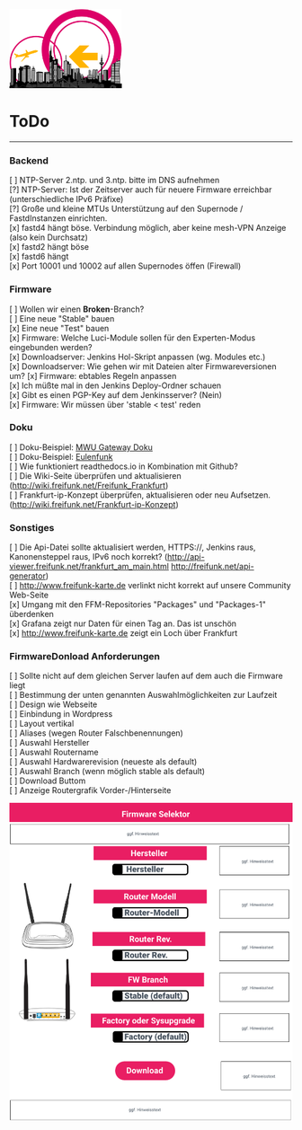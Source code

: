 ![Logo](https://raw.githubusercontent.com/oszilloskop/DiesUndDas/master/images/logo-ffm.png)  

# ToDo

---

### Backend

[ ] NTP-Server 2.ntp. und 3.ntp. bitte im DNS aufnehmen  
[?] NTP-Server: Ist der Zeitserver auch für neuere Firmware erreichbar (unterschiedliche IPv6 Präfixe)  
[?] Große und kleine MTUs Unterstützung auf den Supernode / FastdInstanzen einrichten.  
[x] fastd4 hängt böse. Verbindung möglich, aber keine mesh-VPN Anzeige (also kein Durchsatz)  
[x] fastd2 hängt böse  
[x] fastd6 hängt  
[x] Port 10001 und 10002 auf allen Supernodes öffen (Firewall)  

### Firmware 

[ ] Wollen wir einen **Broken**-Branch?  
[ ] Eine neue "Stable" bauen  
[x] Eine neue "Test" bauen  
[x] Firmware: Welche Luci-Module sollen für den Experten-Modus eingebunden werden?  
[x] Downloadserver: Jenkins Hol-Skript anpassen (wg. Modules etc.)  
[x] Downloadserver: Wie gehen wir mit Dateien alter Firmwareversionen um? 
[x] Firmware: ebtables Regeln anpassen  
[x] Ich müßte mal in den Jenkins Deploy-Ordner schauen  
[x] Gibt es einen PGP-Key auf dem Jenkinsserver? (Nein)  
[x] Firmware: Wir müssen über 'stable < test' reden  


### Doku

[ ] Doku-Beispiel: [MWU Gateway Doku](http://gluon-gateway-doku.readthedocs.io/de/latest/index.html)  
[ ] Doku-Beispiel: [Eulenfunk](http://eulenfunk.readthedocs.io/en/stable/)  
[ ] Wie funktioniert readthedocs.io in Kombination mit Github?  
[ ] Die Wiki-Seite überprüfen und aktualisieren (http://wiki.freifunk.net/Freifunk_Frankfurt)  
[ ] Frankfurt-ip-Konzept überprüfen, aktualisieren oder neu Aufsetzen. (http://wiki.freifunk.net/Frankfurt-ip-Konzept)  



### Sonstiges


[ ] Die Api-Datei sollte aktualisiert werden, HTTPS://, Jenkins raus, Kanonensteppel raus, IPv6 noch korrekt? (http://api-viewer.freifunk.net/frankfurt_am_main.html http://freifunk.net/api-generator)  
[ ] http://www.freifunk-karte.de verlinkt nicht korrekt auf unsere Community Web-Seite  
[x] Umgang mit den FFM-Repositories "Packages" und "Packages-1" überdenken  
[x] Grafana zeigt nur Daten für einen Tag an. Das ist unschön  
[x] http://www.freifunk-karte.de zeigt ein Loch über Frankfurt  

### FirmwareDonload Anforderungen

[ ] Sollte nicht auf dem gleichen Server laufen auf dem auch die Firmware liegt  
[ ] Bestimmung der unten genannten Auswahlmöglichkeiten zur Laufzeit  
[ ] Design wie Webseite  
[ ] Einbindung in Wordpress  
[ ] Layout vertikal  
[ ] Aliases (wegen Router Falschbenennungen)  
[ ] Auswahl Hersteller  
[ ] Auswahl Routername  
[ ] Auswahl Hardwarerevision (neueste als default)  
[ ] Auswahl Branch (wenn möglich stable als default)  
[ ] Download Buttom   
[ ] Anzeige Routergrafik Vorder-/Hinterseite  

![Design](https://raw.githubusercontent.com/oszilloskop/DiesUndDas/master/images/fw-downloader-design-01.png)  
